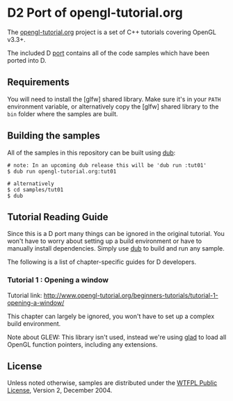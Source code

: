 # D2 Port of opengl-tutorial.org

The [opengl-tutorial.org] project is a set of C++ tutorials covering OpenGL v3.3+.

The included D [port][opengl-tutorial-port] contains all of the code samples which have been ported into D.

[opengl-tutorial.org]: http://www.opengl-tutorial.org/
[opengl-tutorial-port]: https://github.com/AndrejMitrovic/opengl-tutorials/tree/master/ports/opengl-tutorial.org

## Requirements

You will need to install the [glfw] shared library.
Make sure it's in your `PATH` environment variable,
or alternatively copy the [glfw] shared library to the `bin`
folder where the samples are built.

## Building the samples

All of the samples in this repository can be built using [dub]:

```
# note: In an upcoming dub release this will be 'dub run :tut01'
$ dub run opengl-tutorial.org:tut01

# alternatively
$ cd samples/tut01
$ dub
```

## Tutorial Reading Guide

Since this is a D port many things can be ignored in the original tutorial.
You won't have to worry about setting up a build environment or have to manually
install dependencies. Simply use [dub] to build and run any sample.

The following is a list of chapter-specific guides for D developers.

### Tutorial 1 : Opening a window

Tutorial link:
http://www.opengl-tutorial.org/beginners-tutorials/tutorial-1-opening-a-window/

This chapter can largely be ignored, you won't have to set up a complex build environment.

Note about GLEW: This library isn't used, instead we're using [glad] to load all OpenGL function pointers,
including any extensions.

## License

Unless noted otherwise, samples are distributed under the [WTFPL Public License][WTFPL_License], Version 2, December 2004.

[dub]: http://code.dlang.org/download
[WTFPL_License]: http://www.wtfpl.net/txt/copying
[glad]: https://github.com/Dav1dde/glad
